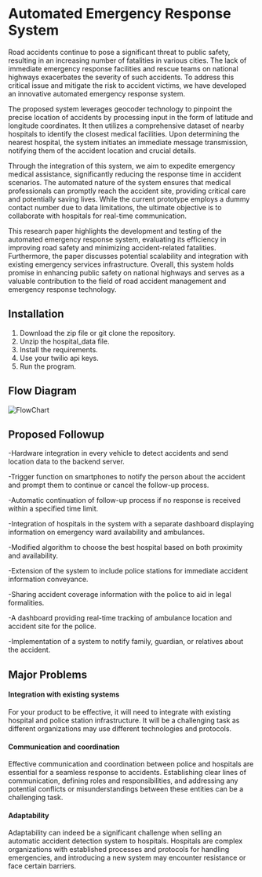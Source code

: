 # Automated Emergency Response System

Road accidents continue to pose a significant threat to public safety, resulting in an increasing number of fatalities in various cities. The lack of immediate emergency response facilities and rescue teams on national highways exacerbates the severity of such accidents. To address this critical issue and mitigate the risk to accident victims, we have developed an innovative automated emergency response system.

The proposed system leverages geocoder technology to pinpoint the precise location of accidents by processing input in the form of latitude and longitude coordinates. It then utilizes a comprehensive dataset of nearby hospitals to identify the closest medical facilities. Upon determining the nearest hospital, the system initiates an immediate message transmission, notifying them of the accident location and crucial details.

Through the integration of this system, we aim to expedite emergency medical assistance, significantly reducing the response time in accident scenarios. The automated nature of the system ensures that medical professionals can promptly reach the accident site, providing critical care and potentially saving lives. While the current prototype employs a dummy contact number due to data limitations, the ultimate objective is to collaborate with hospitals for real-time communication.

This research paper highlights the development and testing of the automated emergency response system, evaluating its efficiency in improving road safety and minimizing accident-related fatalities. Furthermore, the paper discusses potential scalability and integration with existing emergency services infrastructure. Overall, this system holds promise in enhancing public safety on national highways and serves as a valuable contribution to the field of road accident management and emergency response technology.

## Installation

1. Download the zip file or git clone the repository.
2. Unzip the hospital_data file.
3. Install the requirements.
4. Use your twilio api keys.
5. Run the program.

## Flow Diagram

![FlowChart](https://github.com/vivekkumar7089/Automatic-Accident-Detection/assets/60113444/9fc9064e-eb62-4bf6-8d0c-5491d5867a22)


## Proposed Followup

-Hardware integration in every vehicle to detect accidents and send location data to the backend server.

-Trigger function on smartphones to notify the person about the accident and prompt them to continue or cancel the follow-up process.

-Automatic continuation of follow-up process if no response is received within a specified time limit.

-Integration of hospitals in the system with a separate dashboard displaying information on emergency ward availability and ambulances.

-Modified algorithm to choose the best hospital based on both proximity and availability.

-Extension of the system to include police stations for immediate accident information conveyance.

-Sharing accident coverage information with the police to aid in legal formalities.

-A dashboard providing real-time tracking of ambulance location and accident site for the police.

-Implementation of a system to notify family, guardian, or relatives about the accident.

## Major Problems

#### Integration with existing systems
For your product to be effective, it will need to integrate with existing hospital and police station infrastructure. It will be a challenging task as different organizations may use different technologies and protocols.

#### Communication and coordination
Effective communication and coordination between police and hospitals are essential for a seamless response to accidents. Establishing clear lines of communication, defining roles and responsibilities, and addressing any potential conflicts or misunderstandings between these entities can be a challenging task.

#### Adaptability 
Adaptability can indeed be a significant challenge when selling an automatic accident detection system to hospitals. Hospitals are complex organizations with established processes and protocols for handling emergencies, and introducing a new system may encounter resistance or face certain barriers.
  
